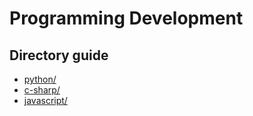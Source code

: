 # Programming Development

## Directory guide
- [python/](python/PYTHON.md)
- [c-sharp/](c-sharp/C-SHARP.md)
- [javascript/](javascript/JAVASCRIPT.md)
